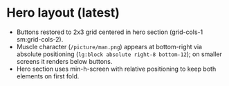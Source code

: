 # Hero layout (latest)
- Buttons restored to 2x3 grid centered in hero section (grid-cols-1 sm:grid-cols-2).
- Muscle character (`/picture/man.png`) appears at bottom-right via absolute positioning (`lg:block absolute right-8 bottom-12`); on smaller screens it renders below buttons.
- Hero section uses min-h-screen with relative positioning to keep both elements on first fold.
